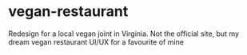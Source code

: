 # vegan-restaurant
Redesign for a local vegan joint in Virginia. Not the official site, but my dream vegan restaurant UI/UX for a favourite of mine
